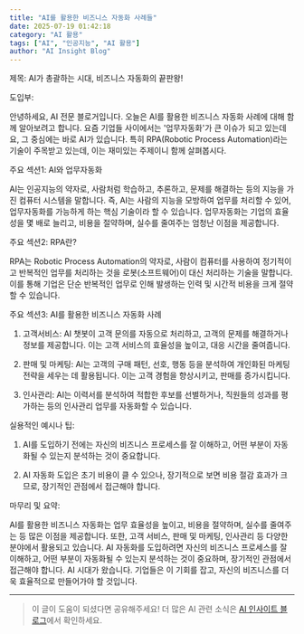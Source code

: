 ```yaml
---
title: "AI를 활용한 비즈니스 자동화 사례들"
date: 2025-07-19 01:42:18
category: "AI 활용"
tags: ["AI", "인공지능", "AI 활용"]
author: "AI Insight Blog"
---
```


제목: AI가 총괄하는 시대, 비즈니스 자동화의 끝판왕!

도입부: 

안녕하세요, AI 전문 블로거입니다. 오늘은 AI를 활용한 비즈니스 자동화 사례에 대해 함께 알아보려고 합니다. 요즘 기업들 사이에서는 '업무자동화'가 큰 이슈가 되고 있는데요, 그 중심에는 바로 AI가 있습니다. 특히 RPA(Robotic Process Automation)라는 기술이 주목받고 있는데, 이는 재미있는 주제이니 함께 살펴봅시다.

주요 섹션1: AI와 업무자동화 

AI는 인공지능의 약자로, 사람처럼 학습하고, 추론하고, 문제를 해결하는 등의 지능을 가진 컴퓨터 시스템을 말합니다. 즉, AI는 사람의 지능을 모방하여 업무를 처리할 수 있어, 업무자동화를 가능하게 하는 핵심 기술이라 할 수 있습니다. 업무자동화는 기업의 효율성을 몇 배로 늘리고, 비용을 절약하며, 실수를 줄여주는 엄청난 이점을 제공합니다.

주요 섹션2: RPA란?

RPA는 Robotic Process Automation의 약자로, 사람이 컴퓨터를 사용하여 정기적이고 반복적인 업무를 처리하는 것을 로봇(소프트웨어)이 대신 처리하는 기술을 말합니다. 이를 통해 기업은 단순 반복적인 업무로 인해 발생하는 인력 및 시간적 비용을 크게 절약할 수 있습니다.

주요 섹션3: AI를 활용한 비즈니스 자동화 사례

1. 고객서비스: AI 챗봇이 고객 문의를 자동으로 처리하고, 고객의 문제를 해결하거나 정보를 제공합니다. 이는 고객 서비스의 효율성을 높이고, 대응 시간을 줄여줍니다. 

2. 판매 및 마케팅: AI는 고객의 구매 패턴, 선호, 행동 등을 분석하여 개인화된 마케팅 전략을 세우는 데 활용됩니다. 이는 고객 경험을 향상시키고, 판매를 증가시킵니다.

3. 인사관리: AI는 이력서를 분석하여 적합한 후보를 선별하거나, 직원들의 성과를 평가하는 등의 인사관리 업무를 자동화할 수 있습니다.

실용적인 예시나 팁:

1. AI를 도입하기 전에는 자신의 비즈니스 프로세스를 잘 이해하고, 어떤 부분이 자동화될 수 있는지 분석하는 것이 중요합니다. 

2. AI 자동화 도입은 초기 비용이 클 수 있으나, 장기적으로 보면 비용 절감 효과가 크므로, 장기적인 관점에서 접근해야 합니다.

마무리 및 요약:

AI를 활용한 비즈니스 자동화는 업무 효율성을 높이고, 비용을 절약하며, 실수를 줄여주는 등 많은 이점을 제공합니다. 또한, 고객 서비스, 판매 및 마케팅, 인사관리 등 다양한 분야에서 활용되고 있습니다. AI 자동화를 도입하려면 자신의 비즈니스 프로세스를 잘 이해하고, 어떤 부분이 자동화될 수 있는지 분석하는 것이 중요하며, 장기적인 관점에서 접근해야 합니다. AI 시대가 왔습니다. 기업들은 이 기회를 잡고, 자신의 비즈니스를 더욱 효율적으로 만들어가야 할 것입니다.

---

> 이 글이 도움이 되셨다면 공유해주세요! 
> 더 많은 AI 관련 소식은 [AI 인사이트 블로그](https://tonyhwang1004.github.io/ai-insight-blog)에서 확인하세요.
